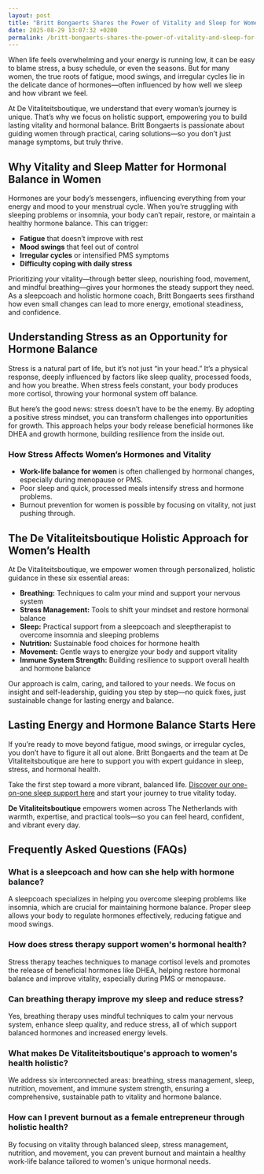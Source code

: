 ```yaml
---
layout: post
title: "Britt Bongaerts Shares the Power of Vitality and Sleep for Women’s Hormone Balance"
date: 2025-08-29 13:07:32 +0200
permalink: /britt-bongaerts-shares-the-power-of-vitality-and-sleep-for-women’s-hormone-balance/
---
```

When life feels overwhelming and your energy is running low, it can be easy to blame stress, a busy schedule, or even the seasons. But for many women, the true roots of fatigue, mood swings, and irregular cycles lie in the delicate dance of hormones—often influenced by how well we sleep and how vibrant we feel.

At De Vitaliteitsboutique, we understand that every woman’s journey is unique. That’s why we focus on holistic support, empowering you to build lasting vitality and hormonal balance. Britt Bongaerts is passionate about guiding women through practical, caring solutions—so you don’t just manage symptoms, but truly thrive.

## Why Vitality and Sleep Matter for Hormonal Balance in Women

Hormones are your body’s messengers, influencing everything from your energy and mood to your menstrual cycle. When you’re struggling with sleeping problems or insomnia, your body can’t repair, restore, or maintain a healthy hormone balance. This can trigger:

- **Fatigue** that doesn’t improve with rest
- **Mood swings** that feel out of control
- **Irregular cycles** or intensified PMS symptoms
- **Difficulty coping with daily stress**

Prioritizing your vitality—through better sleep, nourishing food, movement, and mindful breathing—gives your hormones the steady support they need. As a sleepcoach and holistic hormone coach, Britt Bongaerts sees firsthand how even small changes can lead to more energy, emotional steadiness, and confidence.

## Understanding Stress as an Opportunity for Hormone Balance

Stress is a natural part of life, but it’s not just “in your head.” It’s a physical response, deeply influenced by factors like sleep quality, processed foods, and how you breathe. When stress feels constant, your body produces more cortisol, throwing your hormonal system off balance.

But here’s the good news: stress doesn’t have to be the enemy. By adopting a positive stress mindset, you can transform challenges into opportunities for growth. This approach helps your body release beneficial hormones like DHEA and growth hormone, building resilience from the inside out.

### How Stress Affects Women’s Hormones and Vitality

- **Work-life balance for women** is often challenged by hormonal changes, especially during menopause or PMS.
- Poor sleep and quick, processed meals intensify stress and hormone problems.
- Burnout prevention for women is possible by focusing on vitality, not just pushing through.

## The De Vitaliteitsboutique Holistic Approach for Women’s Health

At De Vitaliteitsboutique, we empower women through personalized, holistic guidance in these six essential areas:

- **Breathing:** Techniques to calm your mind and support your nervous system
- **Stress Management:** Tools to shift your mindset and restore hormonal balance
- **Sleep:** Practical support from a sleepcoach and sleeptherapist to overcome insomnia and sleeping problems
- **Nutrition:** Sustainable food choices for hormone health
- **Movement:** Gentle ways to energize your body and support vitality
- **Immune System Strength:** Building resilience to support overall health and hormone balance

Our approach is calm, caring, and tailored to your needs. We focus on insight and self-leadership, guiding you step by step—no quick fixes, just sustainable change for lasting energy and balance.

## Lasting Energy and Hormone Balance Starts Here

If you’re ready to move beyond fatigue, mood swings, or irregular cycles, you don’t have to figure it all out alone. Britt Bongaerts and the team at De Vitaliteitsboutique are here to support you with expert guidance in sleep, stress, and hormonal health.

Take the first step toward a more vibrant, balanced life. [Discover our one-on-one sleep support here](https://devitaliteitsboutique.nl/slaapproblemen-1-op-1-begeleiding/) and start your journey to true vitality today.

**De Vitaliteitsboutique** empowers women across The Netherlands with warmth, expertise, and practical tools—so you can feel heard, confident, and vibrant every day.

## Frequently Asked Questions (FAQs)

### What is a sleepcoach and how can she help with hormone balance?
A sleepcoach specializes in helping you overcome sleeping problems like insomnia, which are crucial for maintaining hormone balance. Proper sleep allows your body to regulate hormones effectively, reducing fatigue and mood swings.

### How does stress therapy support women's hormonal health?
Stress therapy teaches techniques to manage cortisol levels and promotes the release of beneficial hormones like DHEA, helping restore hormonal balance and improve vitality, especially during PMS or menopause.

### Can breathing therapy improve my sleep and reduce stress?
Yes, breathing therapy uses mindful techniques to calm your nervous system, enhance sleep quality, and reduce stress, all of which support balanced hormones and increased energy levels.

### What makes De Vitaliteitsboutique's approach to women's health holistic?
We address six interconnected areas: breathing, stress management, sleep, nutrition, movement, and immune system strength, ensuring a comprehensive, sustainable path to vitality and hormone balance.

### How can I prevent burnout as a female entrepreneur through holistic health?
By focusing on vitality through balanced sleep, stress management, nutrition, and movement, you can prevent burnout and maintain a healthy work-life balance tailored to women's unique hormonal needs.

<script type="application/ld+json">
{
  "@context": "https://schema.org",
  "@type": "BlogPosting",
  "headline": "Britt Bongaerts Shares the Power of Vitality and Sleep for Women’s Hormone Balance",
  "description": "Explore how Britt Bongaerts and De Vitaliteitsboutique empower women to achieve hormonal balance through vitality, sleep coaching, and holistic health.",
  "author": {
    "@type": "Person",
    "name": "Britt Bongaerts"
  },
  "publisher": {
    "@type": "Person",
    "name": "De Vitaliteitsboutique"
  },
  "mainEntityOfPage": {
    "@type": "WebPage",
    "@id": "https://devitaliteitsboutique.nl/blog/britt-bongaerts-vitality-sleep-hormone-balance"
  },
  "datePublished": "2024-06-01",
  "dateModified": "2024-06-01",
  "inLanguage": "nl-NL",
  "keywords": "Sleepcoach, Sleeptherapist, Hormone therapist, Hormone expert, Stress therapist, stress coach, breathing therapist, Holistic hormone coach, Vitality, Sleeping problems, Hormone problems, Menopause, PMS, Hormone balance, Sleep and hormones, Holistic therapist, insomnia, Women's holistic health, Burnout prevention for women, Work-life balance for women, The Netherlands",
  "articleBody": "When life feels overwhelming and your energy is running low, it can be easy to blame stress, a busy schedule, or even the seasons. But for many women, the true roots of fatigue, mood swings, and irregular cycles lie in the delicate dance of hormones—often influenced by how well we sleep and how vibrant we feel.\n\nAt De Vitaliteitsboutique, we understand that every woman’s journey is unique. That’s why we focus on holistic support, empowering you to build lasting vitality and hormonal balance. Britt Bongaerts is passionate about guiding women through practical, caring solutions—so you don’t just manage symptoms, but truly thrive.\n\nWhy Vitality and Sleep Matter for Hormonal Balance in Women\n\nHormones are your body’s messengers, influencing everything from your energy and mood to your menstrual cycle. When you’re struggling with sleeping problems or insomnia, your body can’t repair, restore, or maintain a healthy hormone balance. This can trigger fatigue that doesn’t improve with rest, mood swings that feel out of control, irregular cycles or intensified PMS symptoms, and difficulty coping with daily stress.\n\nPrioritizing your vitality—through better sleep, nourishing food, movement, and mindful breathing—gives your hormones the steady support they need. As a sleepcoach and holistic hormone coach, Britt Bongaerts sees firsthand how even small changes can lead to more energy, emotional steadiness, and confidence.\n\nUnderstanding Stress as an Opportunity for Hormone Balance\n\nStress is a natural part of life, but it’s not just “in your head.” It’s a physical response, deeply influenced by factors like sleep quality, processed foods, and how you breathe. When stress feels constant, your body produces more cortisol, throwing your hormonal system off balance.\n\nBut here’s the good news: stress doesn’t have to be the enemy. By adopting a positive stress mindset, you can transform challenges into opportunities for growth. This approach helps your body release beneficial hormones like DHEA and growth hormone, building resilience from the inside out.\n\nHow Stress Affects Women’s Hormones and Vitality\n\nWork-life balance for women is often challenged by hormonal changes, especially during menopause or PMS. Poor sleep and quick, processed meals intensify stress and hormone problems. Burnout prevention for women is possible by focusing on vitality, not just pushing through.\n\nThe De Vitaliteitsboutique Holistic Approach for Women’s Health\n\nAt De Vitaliteitsboutique, we empower women through personalized, holistic guidance in these six essential areas: breathing, stress management, sleep, nutrition, movement, and immune system strength. Our approach is calm, caring, and tailored to your needs. We focus on insight and self-leadership, guiding you step by step—no quick fixes, just sustainable change for lasting energy and balance.\n\nLasting Energy and Hormone Balance Starts Here\n\nIf you’re ready to move beyond fatigue, mood swings, or irregular cycles, you don’t have to figure it all out alone. Britt Bongaerts and the team at De Vitaliteitsboutique are here to support you with expert guidance in sleep, stress, and hormonal health.\n\nTake the first step toward a more vibrant, balanced life. Discover our one-on-one sleep support here and start your journey to true vitality today."
}
</script>

<script type="application/ld+json">
{
  "@context": "https://schema.org",
  "@type": "FAQPage",
  "mainEntity": [
    {
      "@type": "Question",
      "name": "What is a sleepcoach and how can she help with hormone balance?",
      "acceptedAnswer": {
        "@type": "Answer",
        "text": "A sleepcoach specializes in helping you overcome sleeping problems like insomnia, which are crucial for maintaining hormone balance. Proper sleep allows your body to regulate hormones effectively, reducing fatigue and mood swings."
      }
    },
    {
      "@type": "Question",
      "name": "How does stress therapy support women's hormonal health?",
      "acceptedAnswer": {
        "@type": "Answer",
        "text": "Stress therapy teaches techniques to manage cortisol levels and promotes the release of beneficial hormones like DHEA, helping restore hormonal balance and improve vitality, especially during PMS or menopause."
      }
    },
    {
      "@type": "Question",
      "name": "Can breathing therapy improve my sleep and reduce stress?",
      "acceptedAnswer": {
        "@type": "Answer",
        "text": "Yes, breathing therapy uses mindful techniques to calm your nervous system, enhance sleep quality, and reduce stress, all of which support balanced hormones and increased energy levels."
      }
    },
    {
      "@type": "Question",
      "name": "What makes De Vitaliteitsboutique's approach to women's health holistic?",
      "acceptedAnswer": {
        "@type": "Answer",
        "text": "We address six interconnected areas: breathing, stress management, sleep, nutrition, movement, and immune system strength, ensuring a comprehensive, sustainable path to vitality and hormone balance."
      }
    },
    {
      "@type": "Question",
      "name": "How can I prevent burnout as a female entrepreneur through holistic health?",
      "acceptedAnswer": {
        "@type": "Answer",
        "text": "By focusing on vitality through balanced sleep, stress management, nutrition, and movement, you can prevent burnout and maintain a healthy work-life balance tailored to women's unique hormonal needs."
      }
    }
  ]
}
</script>